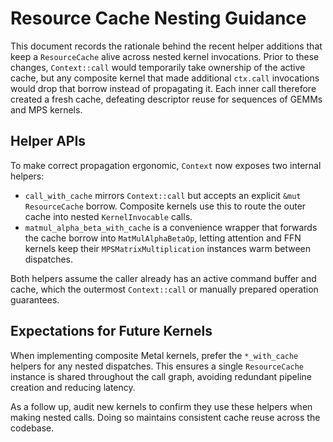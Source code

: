 # Resource Cache Nesting Guidance

This document records the rationale behind the recent helper additions that keep a
`ResourceCache` alive across nested kernel invocations. Prior to these changes,
`Context::call` would temporarily take ownership of the active cache, but any
composite kernel that made additional `ctx.call` invocations would drop that
borrow instead of propagating it. Each inner call therefore created a fresh
cache, defeating descriptor reuse for sequences of GEMMs and MPS kernels.

## Helper APIs

To make correct propagation ergonomic, `Context` now exposes two internal
helpers:

- `call_with_cache` mirrors `Context::call` but accepts an explicit
  `&mut ResourceCache` borrow. Composite kernels use this to route the
  outer cache into nested `KernelInvocable` calls.
- `matmul_alpha_beta_with_cache` is a convenience wrapper that forwards the
  cache borrow into `MatMulAlphaBetaOp`, letting attention and FFN kernels keep
  their `MPSMatrixMultiplication` instances warm between dispatches.

Both helpers assume the caller already has an active command buffer and cache,
which the outermost `Context::call` or manually prepared operation guarantees.

## Expectations for Future Kernels

When implementing composite Metal kernels, prefer the `*_with_cache` helpers for
any nested dispatches. This ensures a single `ResourceCache` instance is shared
throughout the call graph, avoiding redundant pipeline creation and reducing
latency.

As a follow up, audit new kernels to confirm they use these helpers when making
nested calls. Doing so maintains consistent cache reuse across the codebase.
